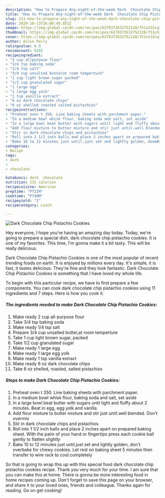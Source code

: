 ```yaml
---
description: "How to Prepare Any-night-of-the-week Dark  Chocolate Chip Pistachio Cookies"
title: "How to Prepare Any-night-of-the-week Dark  Chocolate Chip Pistachio Cookies"
slug: 211-how-to-prepare-any-night-of-the-week-dark-chocolate-chip-pistachio-cookies
date: 2020-10-13T16:08:49.851Z
image: https://img-global.cpcdn.com/recipes/6279372632752128/751x532cq70/dark-chocolate-chip-pistachio-cookies-recipe-main-photo.jpg
thumbnail: https://img-global.cpcdn.com/recipes/6279372632752128/751x532cq70/dark-chocolate-chip-pistachio-cookies-recipe-main-photo.jpg
cover: https://img-global.cpcdn.com/recipes/6279372632752128/751x532cq70/dark-chocolate-chip-pistachio-cookies-recipe-main-photo.jpg
author: Alvin Perry
ratingvalue: 4.9
reviewcount: 9102
recipeingredient:
- "2 cup allpurpose flour"
- "3/4 tsp baking soda"
- "1/4 tsp salt"
- "3/4 cup unsalted butterat room temperture"
- "1 cup light brown sugar packed"
- "1/2 cup granulated sugar"
- "1 large egg"
- "1 large egg yolk"
- "1 tsp vanilla extract"
- "6 oz dark chocolate chips"
- "6 oz shelled roasted salted pistachios"
recipeinstructions:
- "Preheat oven t 350. Line baking sheets with parchment paper."
- "In a medium bowl whisk flour, baking soda and salt, set aside"
- "In a large bowl beat butter with sugars until light and fluffy about 2 minutes. Beat in egg, egg yolk.and vanilla"
- "Add flour mixture to butter mixture and stir just until.well blended. Don&#39;t overmix"
- "Stir in dark chocolate chips and pistachios"
- "Roll into 1 1/2 inch balls and place 2 inches apart on prepared baking sheet. With the palm of your hand or fingertips press each cookie ball gently to flatten slightly"
- "Bake 10 to 12 minutes just until.just set and lightly golden, don&#39;t overbake for chewy cookies. Let rest on baking sheet 5  minutes then transfer to wire rack to cool.completely"
categories:
- Recipe
tags:
- dark
- 
- chocolate

katakunci: dark  chocolate 
nutrition: 231 calories
recipecuisine: American
preptime: "PT21M"
cooktime: "PT40M"
recipeyield: "2"
recipecategory: Lunch

---
```



![Dark  Chocolate Chip Pistachio Cookies](https://img-global.cpcdn.com/recipes/6279372632752128/751x532cq70/dark-chocolate-chip-pistachio-cookies-recipe-main-photo.jpg)

Hey everyone, I hope you're having an amazing day today. Today, we're going to prepare a special dish, dark  chocolate chip pistachio cookies. It is one of my favorites. This time, I'm gonna make it a bit tasty. This will be really delicious.

Dark  Chocolate Chip Pistachio Cookies is one of the most popular of recent trending foods on earth. It is enjoyed by millions every day. It's simple, it is fast, it tastes delicious. They're fine and they look fantastic. Dark  Chocolate Chip Pistachio Cookies is something that I have loved my whole life.




To begin with this particular recipe, we have to first prepare a few components. You can cook dark  chocolate chip pistachio cookies using 11 ingredients and 7 steps. Here is how you cook it.

<!--inarticleads1-->

##### The ingredients needed to make Dark  Chocolate Chip Pistachio Cookies:

1. Make ready 2 cup all-purpose flour
1. Take 3/4 tsp baking soda
1. Make ready 1/4 tsp salt
1. Prepare 3/4 cup unsalted butter,at room temperture
1. Take 1 cup light brown sugar, packed
1. Take 1/2 cup granulated sugar
1. Make ready 1 large egg
1. Make ready 1 large egg yolk
1. Make ready 1 tsp vanilla extract
1. Make ready 6 oz dark chocolate chips
1. Take 6 oz shelled, roasted, salted pistachios




<!--inarticleads2-->

##### Steps to make Dark  Chocolate Chip Pistachio Cookies:

1. Preheat oven t 350. Line baking sheets with parchment paper.
1. In a medium bowl whisk flour, baking soda and salt, set aside
1. In a large bowl beat butter with sugars until light and fluffy about 2 minutes. Beat in egg, egg yolk.and vanilla
1. Add flour mixture to butter mixture and stir just until.well blended. Don&#39;t overmix
1. Stir in dark chocolate chips and pistachios
1. Roll into 1 1/2 inch balls and place 2 inches apart on prepared baking sheet. With the palm of your hand or fingertips press each cookie ball gently to flatten slightly
1. Bake 10 to 12 minutes just until.just set and lightly golden, don&#39;t overbake for chewy cookies. Let rest on baking sheet 5  minutes then transfer to wire rack to cool.completely




So that is going to wrap this up with this special food dark  chocolate chip pistachio cookies recipe. Thank you very much for your time. I am sure that you can make this at home. There is gonna be more interesting food in home recipes coming up. Don't forget to save this page on your browser, and share it to your loved ones, friends and colleague. Thanks again for reading. Go on get cooking!
